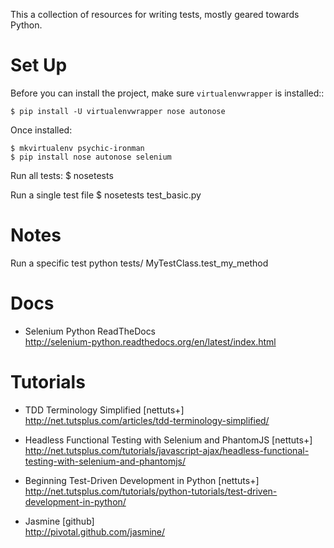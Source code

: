 This a collection of resources for writing tests, mostly geared towards Python.

# Set Up

Before you can install the project, make sure ``virtualenvwrapper`` is
installed::

    $ pip install -U virtualenvwrapper nose autonose

Once installed:

    $ mkvirtualenv psychic-ironman
    $ pip install nose autonose selenium

Run all tests:
    $ nosetests

Run a single test file
    $ nosetests test_basic.py

# Notes

Run a specific test
python tests/ MyTestClass.test_my_method

# Docs

+ Selenium Python ReadTheDocs<br />
http://selenium-python.readthedocs.org/en/latest/index.html

# Tutorials

+ TDD Terminology Simplified [nettuts+]<br />
http://net.tutsplus.com/articles/tdd-terminology-simplified/

+ Headless Functional Testing with Selenium and PhantomJS [nettuts+]<br />
http://net.tutsplus.com/tutorials/javascript-ajax/headless-functional-testing-with-selenium-and-phantomjs/

+ Beginning Test-Driven Development in Python [nettuts+]<br />
http://net.tutsplus.com/tutorials/python-tutorials/test-driven-development-in-python/

+ Jasmine [github]<br />
http://pivotal.github.com/jasmine/

